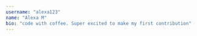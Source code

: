 ```yaml
---
username: "alexa123"
name: "Alexa M"
bio: "code with coffee. Super excited to make my first contribution"
---
```

